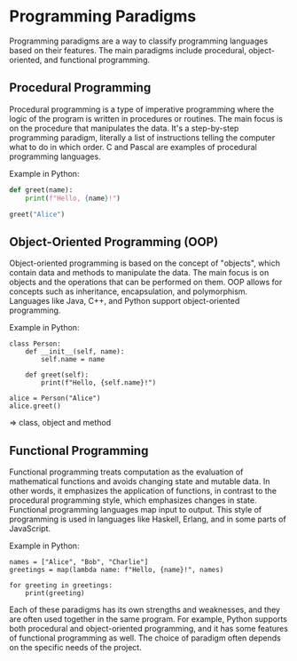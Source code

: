 # Programming Paradigms
Programming paradigms are a way to classify programming languages based on their features. The main paradigms include procedural, object-oriented, and functional programming.

## Procedural Programming
Procedural programming is a type of imperative programming where the logic of the program is written in procedures or routines. The main focus is on the procedure that manipulates the data. It's a step-by-step programming paradigm, literally a list of instructions telling the computer what to do in which order. C and Pascal are examples of procedural programming languages.

Example in Python:

```python
def greet(name):
    print(f"Hello, {name}!")

greet("Alice")
```

## Object-Oriented Programming (OOP)
Object-oriented programming is based on the concept of "objects", which contain data and methods to manipulate the data. The main focus is on objects and the operations that can be performed on them. OOP allows for concepts such as inheritance, encapsulation, and polymorphism. Languages like Java, C++, and Python support object-oriented programming.

Example in Python:
```
class Person:
    def __init__(self, name):
        self.name = name

    def greet(self):
        print(f"Hello, {self.name}!")

alice = Person("Alice")
alice.greet()
```

=> class, object and method

## Functional Programming
Functional programming treats computation as the evaluation of mathematical functions and avoids changing state and mutable data. In other words, it emphasizes the application of functions, in contrast to the procedural programming style, which emphasizes changes in state. Functional programming languages map input to output. This style of programming is used in languages like Haskell, Erlang, and in some parts of JavaScript.

Example in Python:
```
names = ["Alice", "Bob", "Charlie"]
greetings = map(lambda name: f"Hello, {name}!", names)

for greeting in greetings:
    print(greeting)
```

Each of these paradigms has its own strengths and weaknesses, and they are often used together in the same program. For example, Python supports both procedural and object-oriented programming, and it has some features of functional programming as well. The choice of paradigm often depends on the specific needs of the project.